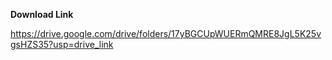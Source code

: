 
**Download Link**  <br />

https://drive.google.com/drive/folders/17yBGCUpWUERmQMRE8JgL5K25vgsHZS35?usp=drive_link
